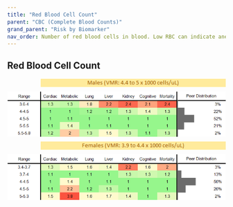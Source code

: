 ```yaml
---
title: "Red Blood Cell Count"
parent: "CBC (Complete Blood Counts)"
grand_parent: "Risk by Biomarker"
nav_order: Number of red blood cells in blood. Low RBC can indicate anemia; high levels may occur in dehydration or certain diseases.
---
```



## Red Blood Cell Count




<div style="display: flex; flex-direction: column; gap: 10px;">

  <img src="/assets/images/vmrbiomarker_rbc__male.png" alt="Red Blood Cell Count VMR Male" style="margin-left: 15%">
  <img src="/assets/images/rr_rbc__male.png" alt="Red Blood Cell Count RR Male">

  <img src="/assets/images/vmrbiomarker_rbc__female.png" alt="Red Blood Cell Count VMR Female" style="margin-left: 15%; ">
  <img src="/assets/images/rr_rbc__female.png" alt="Red Blood Cell Count RR Female">

</div>



